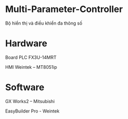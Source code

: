# Multi-Parameter-Controller
Bộ hiển thị và điều khiển đa thông số
# Hardware
Board PLC FX3U-14MRT

HMI Weintek – MT8051ip
# Software
GX Works2 – Mitsubishi

EasyBuilder Pro - Weintek
